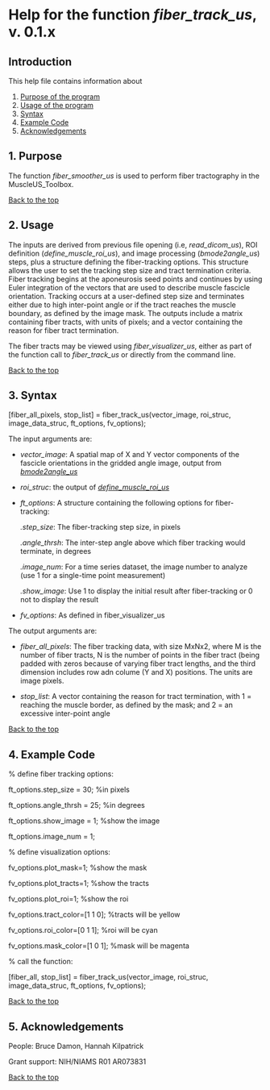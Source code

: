 # Help for the function <i>fiber_track_us</i>, v. 0.1.x

## Introduction

This help file contains information about
1) [Purpose of the program](https://github.com/bdamon/MuscleUS_Toolbox/blob/master/Help/Help-for-fiber_track_us.md#1-purpose)
2) [Usage of the program](https://github.com/bdamon/MuscleUS_Toolbox/blob/master/Help/Help-for-fiber_track_us.md#2-usage)
3) [Syntax](https://github.com/bdamon/MuscleUS_Toolbox/blob/master/Help/Help-for-fiber_track_us.md#3-Syntax)
4) [Example Code](https://github.com/bdamon/MuscleUS_Toolbox/blob/master/Help/Help-for-fiber_track_us.md#4-Example-Code)
5) [Acknowledgements](https://github.com/bdamon/MuscleUS_Toolbox/blob/master/Help/Help-for-fiber_track_us.md#5-Acknowledgements)

## 1. Purpose
 
The function <i>fiber_smoother_us</i> is used to perform fiber tractography in the MuscleUS_Toolbox.

[Back to the top](https://github.com/bdamon/MuscleUS_Toolbox/blob/master/Help/Help-for-fiber_track_us.md)

## 2. Usage
The inputs are derived from previous file opening (i.e, <i>read_dicom_us</i>), ROI definition (<i>define_muscle_roi_us</i>), and image processing (<i>bmode2angle_us</i>) steps, plus a structure defining the fiber-tracking options. This structure allows the user to set the tracking step size and tract termination criteria. Fiber tracking begins at the aponeurosis seed points and continues by using Euler integration of the vectors that are used to describe muscle fascicle orientation. Tracking occurs at a user-defined step size and terminates either due to high inter-point angle or if the tract reaches the muscle boundary, as defined by the image mask. The outputs include a matrix containing fiber tracts, with units of pixels; and a vector containing the reason for fiber tract termination.

The fiber tracts may be viewed using <i>fiber_visualizer_us</i>, either as part of the function call to <i>fiber_track_us</i> or directly from the command line.

[Back to the top](https://github.com/bdamon/MuscleUS_Toolbox/blob/master/Help/Help-for-fiber_track_us.md)

## 3. Syntax

[fiber_all_pixels, stop_list] = fiber_track_us(vector_image, roi_struc, image_data_struc, ft_options, fv_options);

The input arguments are:
 
* <i>vector_image</i>: A spatial map of X and Y vector components of the fascicle orientations in the gridded angle image, output from [<i>bmode2angle_us</i>](https://github.com/bdamon/MuscleUS_Toolbox/blob/master/Help/Help-for-bmode2angle_us.md)

* <i>roi_struc</i>: the output of [<i>define_muscle_roi_us</i>](https://github.com/bdamon/MuscleUS_Toolbox/blob/master/Help/Help-for-define_muscle_roi_us.md)

* <i>ft_options</i>: A structure containing the following options for fiber-tracking:

  <i>.step_size</i>: The fiber-tracking step size, in pixels
  
  <i>.angle_thrsh</i>: The inter-step angle above which fiber tracking would terminate, in degrees

  <i>.image_num</i>: For a time series dataset, the image number to analyze (use 1 for a single-time point measurement)

  <i>.show_image</i>: Use 1 to display the initial result after fiber-tracking or 0 not to display the result

* <i>fv_options</i>: As defined in fiber_visualizer_us

The output arguments are:

* <i>fiber_all_pixels</i>: The fiber tracking data, with size MxNx2, where M is the number of fiber tracts, N is the number of points in the fiber tract (being padded with zeros because of varying fiber tract lengths, and the third dimension includes row adn colume (Y and X) positions. The units are image pixels.

* <i>stop_list</i>: A vector containing the reason for tract termination, with 1 = reaching the muscle border, as defined by the mask; and 2 = an excessive inter-point angle 

[Back to the top](https://github.com/bdamon/MuscleUS_Toolbox/blob/master/Help/Help-for-fiber_track_us.md)

## 4. Example Code

% define fiber tracking options:

ft_options.step_size = 30;                                                  %in pixels

ft_options.angle_thrsh = 25;                                                %in degrees

ft_options.show_image = 1;                                                  %show the image

ft_options.image_num = 1;

% define visualization options:

fv_options.plot_mask=1;                                                     %show the mask

fv_options.plot_tracts=1;                                                   %show the tracts

fv_options.plot_roi=1;                                                      %show the roi

fv_options.tract_color=[1 1 0];                                             %tracts will be yellow

fv_options.roi_color=[0 1 1];                                               %roi will be cyan

fv_options.mask_color=[1 0 1];                                              %mask will be magenta

% call the function:

[fiber_all, stop_list] = fiber_track_us(vector_image, roi_struc, image_data_struc, ft_options, fv_options);
  
[Back to the top](https://github.com/bdamon/MuscleUS_Toolbox/blob/master/Help/Help-for-fiber_track_us.md)

## 5. Acknowledgements
 People: Bruce Damon, Hannah Kilpatrick
 
 Grant support: NIH/NIAMS R01 AR073831

[Back to the top](https://github.com/bdamon/MuscleUS_Toolbox/blob/master/Help/Help-for-fiber_track_us.md)
